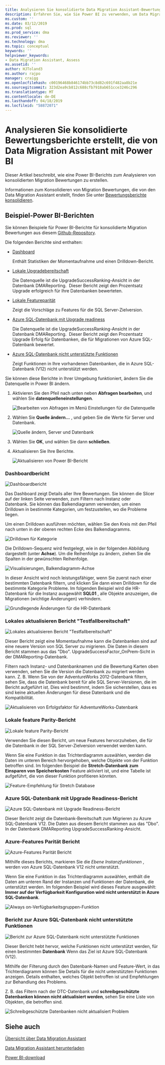 ```yaml
---
title: Analysieren Sie konsolidierte Data Migration Assistant-Bewertung-Berichte mit Power BI (SQL Server) | Microsoft-Dokumentation
description: Erfahren Sie, wie Sie Power BI zu verwenden, um Data Migration-Bewertungsberichte zu analysieren, die Sie importiert haben, und konsolidiert, die in SQL Server
ms.custom: ''
ms.date: 03/12/2019
ms.prod: sql
ms.prod_service: dma
ms.reviewer: ''
ms.technology: dma
ms.topic: conceptual
keywords: ''
helpviewer_keywords:
- Data Migration Assistant, Assess
ms.assetid: ''
author: HJToland3
ms.author: rajpo
manager: craigg
ms.openlocfilehash: c00196468b846174bb73c8d82c691f482aa8b21e
ms.sourcegitcommit: 323d2ea9cb812c688cfb7918ab651cce3246c296
ms.translationtype: MT
ms.contentlocale: de-DE
ms.lasthandoff: 04/18/2019
ms.locfileid: "58872071"
---
```

# <a name="analyze-consolidated-assessment-reports-created-by-data-migration-assistant-with-power-bi"></a>Analysieren Sie konsolidierte Bewertungsberichte erstellt, die von Data Migration Assistant mit Power BI

Dieser Artikel beschreibt, wie eine Power BI-Berichts zum Analysieren von konsolidierten Migration Bewertungen zu erstellen.

Informationen zum Konsolidieren von Migration Bewertungen, die von den Data Migration Assistant erstellt, finden Sie unter [Bewertungsberichte konsolidieren](../dma/dma-consolidatereports.md).

## <a name="sample-power-bi-reports"></a>Beispiel-Power BI-Berichten

Sie können Beispiele für Power BI-Berichte für konsolidierte Migration Bewertungen aus diesem [Github-Repository](https://github.com/Microsoft/sql-server-samples/tree/master/samples/features/data-migration-assistant).

Die folgenden Berichte sind enthalten: 

- [Dashboard](#dashboard-report)

  Enthält Statistiken der Momentaufnahme und einen Drilldown-Bericht.

- [Lokale Upgradebereitschaft](#on-premises-upgrade-readiness-report)

  Die Datenquelle ist die UpgradeSuccessRanking-Ansicht in der Datenbank DMAReporting.  Dieser Bericht zeigt den Prozentsatz Upgrade erfolgreich für Ihre Datenbanken bewerteten.

- [Lokale Featureparität](#on-premises-feature-parity-report)

  Zeigt die Vorschläge zu Features für die SQL Server-Zielversion.

- [Azure SQL-Datenbank mit Upgrade readiness](#azure-sql-db-upgrade-readiness-report)

  Die Datenquelle ist die UpgradeSuccessRanking-Ansicht in der Datenbank DMAReporting.  Dieser Bericht zeigt den Prozentsatz Upgrade Erfolg für Datenbanken, die für Migrationen von Azure SQL-Datenbank bewertet.

- [Azure SQL-Datenbank nicht unterstützte Funktionen](#azure-sql-db-unsupported-features-report)

  Zeigt Funktionen in Ihre vorhandenen Datenbanken, die in Azure SQL-Datenbank (V12) nicht unterstützt werden.

Sie können diese Berichte in Ihrer Umgebung funktioniert, ändern Sie die Datenquelle in Power BI ändern. 

1. Aktivieren Sie den Pfeil nach unten neben **Abfragen bearbeiten**, und wählen Sie **datenquelleneinstellungen**.

   ![Bearbeiten von Abfragen im Menü Einstellungen für die Datenquelle](../dma/media/DataSourceSettings.png)

1. Wählen Sie **Quelle ändern...** , und geben Sie die Werte für Server und Datenbank.

   ![Quelle ändern, Server und Datenbank](../dma/media/ChangeSource.png)

1. Wählen Sie **OK**, und wählen Sie dann **schließen**.

1. Aktualisieren Sie Ihre Berichte.

   ![Aktualisieren von Power BI-Bericht](../dma/media/RefreshReport.png)

### <a name="dashboard-report"></a>Dashboardbericht

![Dashboardbericht](../dma/media/DashboardReport.png)

Das Dashboard zeigt Details aller Ihre Bewertungen. Sie können die Slicer auf der linken Seite verwenden, zum Filtern nach Instanz oder Datenbank. Sie können das Balkendiagramm verwenden, um einen Drilldown in bestimmte Kategorien, um festzustellen, wo die Probleme liegen.

Um einen Drilldown ausführen möchten, wählen Sie den Kreis mit den Pfeil nach unten in der oberen rechten Ecke des Balkendiagramms.

![Drilldown für Kategorie](../dma/media/CategoryDrillDown.png)

Die Drilldown-Sequenz wird festgelegt, wie in der folgenden Abbildung dargestellt (unter **Achse**). Um die Reihenfolge zu ändern, ziehen Sie die Spalten in der gewünschten Reihenfolge.

![Visualisierungen, Balkendiagramm-Achse](../dma/media/VisualizationsAxis.png)

In dieser Ansicht wird noch leistungsfähiger, wenn Sie zuerst nach einer bestimmten Datenbank filtern, und klicken Sie dann einen Drilldown für die bestimmte Kategorie Probleme. Im folgenden Beispiel wird die HR-Datenbank für die Instanz ausgewählt **SQL01** , alle Objekte anzuzeigen, die Migrationen (wichtige Änderungen) verhindern.

![Grundlegende Änderungen für die HR-Datenbank](../dma/media/BreakingChanges.png)

### <a name="on-premises-upgrade-readiness-report"></a>Lokales aktualisieren Bericht "Testfallbereitschaft"

![Lokales aktualisieren Bericht "Testfallbereitschaft"](../dma/media/OnPremisesUpgradeReadinessReport.png)

Dieser Bericht zeigt eine Momentaufnahme kann die Datenbanken sind auf eine neuere Version von SQL Server zu migrieren. Die Daten in diesem Bericht stammen aus das "Dbo". UpgradeSuccessFactor\_OnPrem-Sicht in der DMAReporting-Datenbank.

Filtern nach Instanz- und Datenbanknamen und die Bewertung Karten oben verwenden, sehen Sie die Version die Datenbank zu migriert werden kann. Z. B. Wenn Sie von der AdventureWorks 2012-Datenbank filtern, sehen Sie, dass die Datenbank bereit für alle SQL Server-Versionen, die im Bericht aufgeführt ist. Dies wird bestimmt, indem Sie sicherstellen, dass es sind keine aktuellen Änderungen für diese Datenbank und die Kompatibilität.

![Aktualisieren von Erfolgsfaktor für AdventureWorks-Datenbank](../dma/media/UpgradeSuccessFactor.png)

### <a name="on-premises-feature-parity-report"></a>Lokale feature Parity-Bericht

![Lokale feature Parity-Bericht](../dma/media/OnPremisesFeatureParityReport.png)

Verwenden Sie diesen Bericht, um neue Features hervorzuheben, die für die Datenbank in der SQL Server-Zielversion verwendet werden kann.

Wenn Sie eine Funktion in das Trichterdiagramm auswählen, werden die Daten im unteren Bereich hervorgehoben, welche Objekte von der Funktion betroffen sind. Im folgenden Beispiel die **Stretch-Datenbank zum Einsparen von Speicherkosten** Feature aktiviert ist, und eine Tabelle ist aufgeführt, die von dieser Funktion profitieren könnten.

![Feature-Empfehlung für Stretch Database](../dma/media/FeatureRecommend_StretchDatabase.png)

### <a name="azure-sql-db-upgrade-readiness-report"></a>Azure SQL-Datenbank mit Upgrade Readiness-Bericht

![Azure SQL-Datenbank mit Upgrade Readiness-Bericht](../dma/media/AzureSQLDBUpgradeReadinessReport.png)

Dieser Bericht zeigt die Datenbank-Bereitschaft zum Migrieren zu Azure SQL-Datenbank V12. Die Daten aus diesem Bericht stammen aus das "Dbo". In der Datenbank DMAReporting UpgradeSuccessRanking-Ansicht.

### <a name="azure-features-parity-report"></a>Azure-Features Parität Bericht

![Azure-Features Parität Bericht](../dma/media/AzureFeaturesParityReport.png)

Mithilfe dieses Berichts, markieren Sie die *Ebene Instanzfunktionen* , werden von Azure SQL-Datenbank V12 nicht unterstützt.

Wenn Sie eine Funktion in das Trichterdiagramm auswählen, enthält die Daten am unteren Rand der Instanzen und Funktionen der Datenbank, die unterstützt werden. Im folgenden Beispiel wird dieses Feature ausgewählt: **Immer auf der Verfügbarkeit Konfiguration wird nicht unterstützt in Azure SQL-Datenbank**.  

![Always on-Verfügbarkeitsgruppen-Funktion](../dma/media/Feature_AlwaysOnAvailability.png)

 
### <a name="azure-sql-db-unsupported-features-report"></a>Bericht zur Azure SQL-Datenbank nicht unterstützte Funktionen

![Bericht zur Azure SQL-Datenbank nicht unterstützte Funktionen](../dma/media/AzureSQLDBUnsupportedFeaturesReport.png)

Dieser Bericht hebt hervor, welche Funktionen nicht unterstützt werden, für einen bestimmten **Datenbank** Wenn das Ziel ist Azure SQL-Datenbank (V12).

Mithilfe der Filterung durch den Datenbank-Namen und Feature-Wert, in das Trichterdiagramm können Sie Details für die nicht unterstützten Funktionen anzeigen. Details enthalten, welches Objekt betroffen ist und Empfehlungen zur Behandlung des Problems.

Z. B. das Filtern nach der DTC-Datenbank und **schreibgeschützte Datenbanken können nicht aktualisiert werden**, sehen Sie eine Liste von Objekten, die betroffen sind.

![Schreibgeschützte Datenbanken nicht aktualisiert Problem](../dma/media/ReadOnlyDatabases.png)

## <a name="see-also"></a>Siehe auch

[Übersicht über Data Migration Assistant](../dma/dma-overview.md)

[Data Migration Assistant herunterladen](https://www.microsoft.com/download/details.aspx?id=53595)

[Power BI-download](https://powerbi.microsoft.com/)
